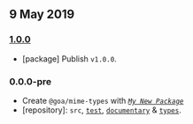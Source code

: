 ## 9 May 2019

### [1.0.0](https://github.com/idiocc/mime-types/compare/v0.0.0-pre...v1.0.0)

- [package] Publish `v1.0.0`.

### 0.0.0-pre

- Create `@goa/mime-types` with _[`My New Package`](https://mnpjs.org)_
- [repository]: `src`, [`test`](https://contexttesting.com), [`documentary`](https://readme.page) & [`types`](https://typedef.page).